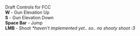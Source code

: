 Draft Controls for FCC <br>
<b>W</b> - Gun Elevation Up <br>
<b>S</b> - Gun Elevation Down <br>
<b>Space Bar</b> - Jump <br>
<b>LMB</b> - Shoot <i>*haven't implemented yet.. so.. no shooty shoot :3</i> <br>

